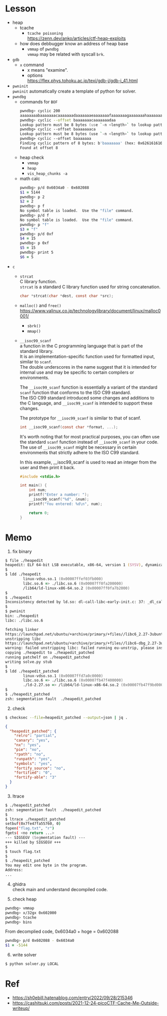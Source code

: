 # Lesson
- heap
  - tcache  
      - `tcache poisoning`  
          https://zenn.dev/anko/articles/ctf-heap-exploits  
  - how does debbugger know an address of heap base  
    - `vmmap` of `pwndbg`  
        `vmmap` may be related with syscall `brk`.  
- `gdb`
  - `x` command  
    - x means "examine".  
    - options  
      https://flex.phys.tohoku.ac.jp/texi/gdb-j/gdb-j_41.html
- `pwninit`  
  `pwninit` automatically create a template of python for solver.  
- `pwndbg`  
  - commands for `BOF`  
    ```zsh
    pwndbg> cyclic 200
    aaaaaaaabaaaaaaacaaaaaaadaaaaaaaeaaaaaaafaaaaaaagaaaaaaahaaaaaaaiaaaaaaajaaaaaaakaaaaaaalaaaaaaamaaaaaaanaaaaaaaoaaaaaaapaaaaaaaqaaaaaaaraaaaaaasaaaaaaataaaaaaauaaaaaaavaaaaaaawaaaaaaaxaaaaaaayaaaaaaa
    pwndbg> cyclic --offset baaaaaaacaaaaaaadaa
    Lookup pattern must be 8 bytes (use `-n <length>` to lookup pattern of different length)
    pwndbg> cyclic --offset baaaaaaaca
    Lookup pattern must be 8 bytes (use `-n <length>` to lookup pattern of different length)
    pwndbg> cyclic --offset baaaaaaa
    Finding cyclic pattern of 8 bytes: b'baaaaaaa' (hex: 0x6261616161616161)
    Found at offset 8
    ```
  - heap check  
    - `vmmap`  
    - `heap`  
    - `vis_heap_chunks -a`  
  - math calc
    ```zsh
    pwndbg> p/d 0x6034a0 - 0x602088
    $1 = 5144
    pwndbg> p 2
    $2 = 2
    pwndbg> p f
    No symbol table is loaded.  Use the "file" command.
    pwndbg> p/d f
    No symbol table is loaded.  Use the "file" command.
    pwndbg> p "f"
    $3 = "f"
    pwndbg> p/d 0xf
    $4 = 15
    pwndbg> p 0xf
    $5 = 15
    pwndbg> print 5
    $6 = 5
    ```
- `c`
  - `strcat`  
    C library function.   
    `strcat` is a standard C library function used for string concatenation.  
    ```c
    char *strcat(char *dest, const char *src);
    ```
  - `malloc()` and `free()`  
  https://www.valinux.co.jp/technologylibrary/document/linux/malloc0001/  
    - `sbrk()`
    - `mmap()`
  - `__isoc99_scanf`  
    a function in the C programming language that is part of the standard library.  
    It is an implementation-specific function used for formatted input, similar to `scanf`.  
    The double underscores in the name suggest that it is intended for internal use and may be specific to certain compilers or environments.  

    The `__isoc99_scanf` function is essentially a variant of the standard `scanf` function that conforms to the ISO C99 standard.  
    The ISO C99 standard introduced some changes and additions to the C language, and `__isoc99_scanf` is intended to support these changes.  

    The prototype for `__isoc99_scanf` is similar to that of scanf.  

    ```c
    int __isoc99_scanf(const char *format, ...);
    ```

    It's worth noting that for most practical purposes, you can often use the standard `scanf` function instead of `__isoc99_scanf` in your code.  
    The use of `__isoc99_scanf` might be necessary in certain environments that strictly adhere to the ISO C99 standard.  

    In this example, __isoc99_scanf is used to read an integer from the user and then print it back.  
    ```c
    #include <stdio.h>

    int main() {
        int num;
        printf("Enter a number: ");
        __isoc99_scanf("%d", &num);
        printf("You entered: %d\n", num);

        return 0;
    }
    ```

# Memo
1. fix binary
```zsh
$ file ./heapedit
heapedit: ELF 64-bit LSB executable, x86-64, version 1 (SYSV), dynamically linked, interpreter /lib64/ld-linux-x86-64.so.2, for GNU/Linux 3.2.0, BuildID[sha1]=6967c296c25feb50c480b4edb5c56c234bb30392, not stripped
$
$ ldd ./heapedit
        linux-vdso.so.1 (0x00007ffef03fb000)
        libc.so.6 => ./libc.so.6 (0x00007ff0fa200000)
        /lib64/ld-linux-x86-64.so.2 (0x00007ff0fa7b2000)
$
$ ./heapedit
Inconsistency detected by ld.so: dl-call-libc-early-init.c: 37: _dl_call_libc_early_init: Assertion 'sym != NULL' failed!
$
$ pwninit
bin: ./heapedit
libc: ./libc.so.6

fetching linker
https://launchpad.net/ubuntu/+archive/primary/+files//libc6_2.27-3ubuntu1.2_amd64.deb
unstripping libc
https://launchpad.net/ubuntu/+archive/primary/+files//libc6-dbg_2.27-3ubuntu1.2_amd64.deb
warning: failed unstripping libc: failed running eu-unstrip, please install elfutils: No such file or directory (os error 2)
copying ./heapedit to ./heapedit_patched
running patchelf on ./heapedit_patched  
writing solve.py stub
$
$ ldd ./heapedit_patched
        linux-vdso.so.1 (0x00007ffd7a0c0000)
        libc.so.6 => ./libc.so.6 (0x00007fb47f400000)
        ./ld-2.27.so => /lib64/ld-linux-x86-64.so.2 (0x00007fb47f9bd000)
$
$ ./heapedit_patched
zsh: segmentation fault  ./heapedit_patched
```

2. check
```zsh
$ checksec --file=heapedit_patched --output=json | jq .
```
```json
{
  "heapedit_patched": {
    "relro": "partial",
    "canary": "yes",
    "nx": "yes",
    "pie": "no",
    "rpath": "no",
    "runpath": "yes",
    "symbols": "yes",
    "fortify_source": "no",
    "fortified": "0",
    "fortify-able": "3"
  }
}
```

3. ltrace
```zsh
$ ./heapedit_patched
zsh: segmentation fault  ./heapedit_patched
$
$ ltrace ./heapedit_patched
setbuf(0x7fe47fa55760, 0)                                                 = <void>
fopen("flag.txt", "r")                                                    = 0
fgets( <no return ...>
--- SIGSEGV (Segmentation fault) ---
+++ killed by SIGSEGV +++
$
$ touch flag.txt
$
$ ./heapedit_patched
You may edit one byte in the program.
Address:
...
```

4. ghidra  
check main and understand decompiled code.  

5. check heap  
```zsh
pwndbg> vmmap
pwndbg> x/32gx 0x602000
pwndbg> tcache
pwndbg> bins
```
From decomplied code,
0x6034a0 + hoge = 0x602088
```zsh
pwndbg> p/d 0x602088 - 0x6034a0
$1 = -5144
```

6. write solver
```zsh
$ python solver.py LOCAL
```

# Ref
- https://sh0ebill.hatenablog.com/entry/2022/09/28/215346  
- https://cashitsuki.com/posts/2021-12-24-picoCTF-Cache-Me-Outside-writeup/